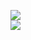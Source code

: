 [![](https://img.shields.io/badge/Made%20With-Github%20Spray-lightgrey.svg?style=for-the-badge&logo=github)](https://github.com/Annihil/github-spray#29314)  
[![](https://i.imgur.com/2DrTn0Z.gif)](https://github.com/Annihil/github-spray)
